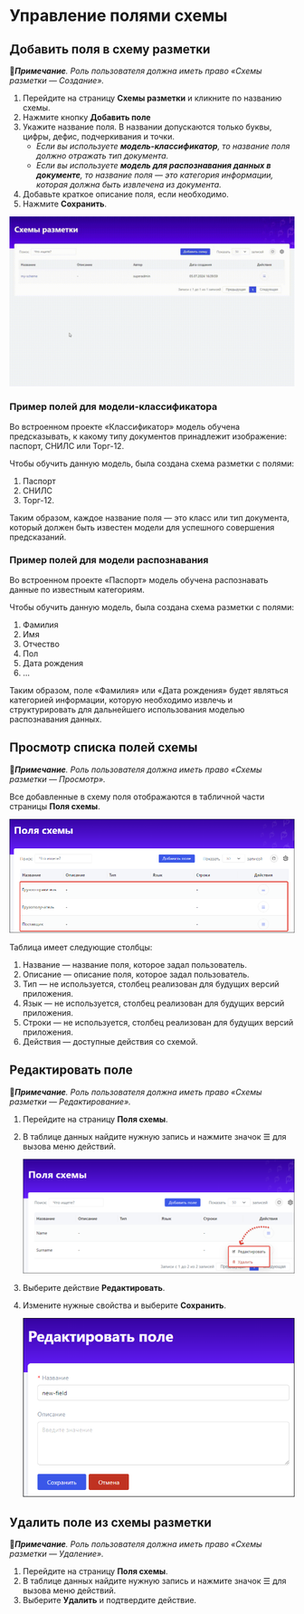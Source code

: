 # Управление полями схемы

## Добавить поля в схему разметки

:large_blue_diamond:***Примечание**. Роль пользователя должна иметь право «Схемы разметки — Создание».*

1. Перейдите на страницу **Схемы разметки** и кликните по названию схемы.
1. Нажмите кнопку **Добавить поле**
1. Укажите название поля. В названии допускаются только буквы, цифры, дефис, подчеркивания и точки.
   * *Если вы используете **модель-классификатор**, то название поля должно отражать тип документа.*
   * *Если вы используете **модель для распознавания данных в документе**, то название поля — это категория информации, которая должна быть извлечена из документа.*
1. Добавьте краткое описание поля, если необходимо.
1. Нажмите **Сохранить**.

![](<../../../../.gitbook/assets1/primo-ai/user-guide/go-to-schema-fields.gif>)

### Пример полей для модели-классификатора

Во встроенном проекте «Классификатор» модель обучена предсказывать, к какому типу документов принадлежит изображение: паспорт, СНИЛС или Торг-12.

Чтобы обучить данную модель, была создана схема разметки с полями:
1. Паспорт
2. СНИЛС
3. Торг-12.

Таким образом, каждое название поля — это класс или тип документа, который должен быть известен модели для успешного совершения предсказаний.

### Пример полей для модели распознавания

Во встроенном проекте «Паспорт» модель обучена распознавать данные по известным категориям.

Чтобы обучить данную модель, была создана схема разметки с полями:
1. Фамилия
2. Имя
3. Отчество
4. Пол
5. Дата рождения
6. ...

Таким образом, поле «Фамилия» или «Дата рождения» будет являться категорией информации, которую необходимо извлечь и структурировать для дальнейшего использования моделью распознавания данных. 


## Просмотр списка полей схемы

:large_blue_diamond:***Примечание**. Роль пользователя должна иметь право «Схемы разметки — Просмотр».*

Все добавленные в схему поля отображаются в табличной части страницы **Поля схемы**.

![](<../../../../.gitbook/assets1/primo-ai/user-guide/scheme-fields-list.png>)

Таблица имеет следующие столбцы:
1. Название — название поля, которое задал пользователь.
2. Описание — описание поля, которое задал пользователь.
3. Тип — не используется, столбец реализован для будущих версий приложения.
4. Язык — не используется, столбец реализован для будущих версий приложения.
5. Строки — не используется, столбец реализован для будущих версий приложения.
6. Действия — доступные действия со схемой.

## Редактировать поле

:large_blue_diamond:***Примечание**. Роль пользователя должна иметь право «Схемы разметки — Редактирование».*

1. Перейдите на страницу **Поля схемы**.
1. В таблице данных найдите нужную запись и нажмите значок ☰ для вызова меню действий.

   ![](<../../../../.gitbook/assets1/primo-ai/user-guide/fields-actions.png>)

1. Выберите действие **Редактировать**.
1. Измените нужные свойства и выберите **Сохранить**.

   ![](<../../../../.gitbook/assets1/primo-ai/user-guide/edit-field-form.png>)


## Удалить поле из схемы разметки

:large_blue_diamond:***Примечание**. Роль пользователя должна иметь право «Схемы разметки — Удаление».*

1. Перейдите на страницу **Поля схемы**.
1. В таблице данных найдите нужную запись и нажмите значок ☰ для вызова меню действий.
1. Выберите **Удалить** и подтвердите действие.
